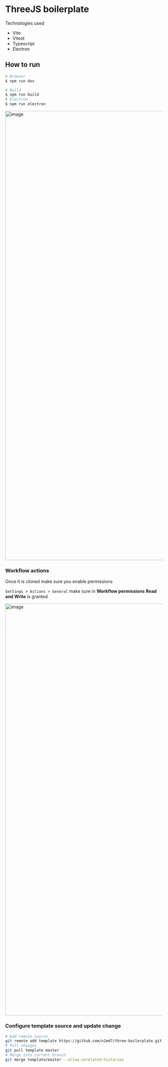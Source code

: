 # ThreeJS boilerplate

Technologies used

- Vite
- Vitest
- Typescript
- Electron

## How to run

```bash
# Browser
$ npm run dev

# Build
$ npm run build
# Electron
$ npm run electron
```

<img width="1431" alt="image" src="https://github.com/n1md7/three-boilerplate/assets/6734058/e2892705-7fb1-4949-8291-f9b331af3950">


### Workflow actions

Once it is cloned make sure you enable permissions

`Settings > Actions > General` make sure in __Workflow permissions__ __Read and Write__ is granted

<img width="1312" alt="image" src="https://github.com/n1md7/three-boilerplate/assets/6734058/d5f4bd64-45e5-4025-a6e6-d869c801b4e4">

### Configure template source and update change

```bash
# Add remote source
git remote add template https://github.com/n1md7/three-boilerplate.git
# Pull changes
git pull template master
# Merge into current branch
git merge template/master --allow-unrelated-histories
```
